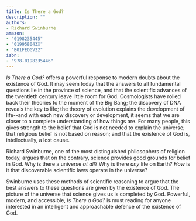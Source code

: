 ```yaml
---
title: Is There a God?
description: ""
authors:
- Richard Swinburne
amazon:
- "0198235445"
- "019958043X"
- "B01FEOGV22"
isbn:
- "978-0198235446"
---
```

_Is There a God?_ offers a powerful response to modern doubts about the existence of God. It may seem today that the answers to all fundamental questions lie in the province of science, and that the scientific advances of the twentieth century leave little room for God. Cosmologists have rolled back their theories to the moment of the Big Bang; the discovery of DNA reveals the key to life; the theory of evolution explains the development of life--and with each new discovery or development, it seems that we are closer to a complete understanding of how things are. For many people, this gives strength to the belief that God is not needed to explain the universe; that religious belief is not based on reason; and that the existence of God is, intellectually, a lost cause.

Richard Swinburne, one of the most distinguished philosophers of religion today, argues that on the contrary, science provides good grounds for belief in God. Why is there a universe _at all_? Why is there _any_ life on Earth? _How_ is it that discoverable scientific laws operate in the universe?

Swinburne uses these methods of scientific reasoning to argue that the best answers to these questions are given by the existence of God. The picture of the universe that science gives us is completed by God. Powerful, modern, and accessible, _Is There a God?_ is must reading for anyone interested in an intelligent and approachable defence of the existence of God.
